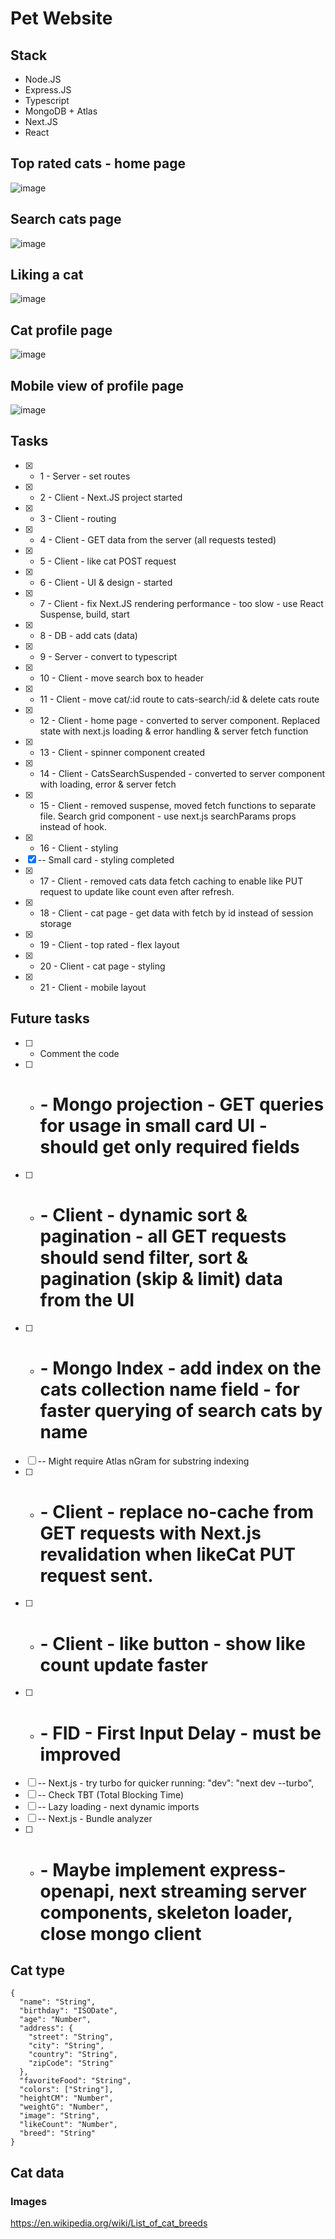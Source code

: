 # Pet Website
## Stack
- Node.JS
- Express.JS
- Typescript
- MongoDB + Atlas
- Next.JS
- React


## Top rated cats - home page
![image](https://github.com/asidelnik/pet-website/assets/10272524/d4e0a3d6-f162-410c-aef9-f6e70fa26613)

## Search cats page
![image](https://github.com/asidelnik/pet-website/assets/10272524/7f3f4b83-6f6b-4372-b952-4eb1c4d1236e)

## Liking a cat
![image](https://github.com/asidelnik/pet-website/assets/10272524/9eed22f9-5f12-4158-89c2-e3f29d858fd6)

## Cat profile page
![image](https://github.com/asidelnik/pet-website/assets/10272524/aa7df534-1c71-4595-8517-ba1eb790cb55)

## Mobile view of profile page
![image](https://github.com/asidelnik/pet-website/assets/10272524/f9e50331-7e7f-4565-87a1-19df11c82311)


## Tasks
- [x] - 1 - Server - set routes
- [x] - 2 - Client - Next.JS project started
- [x] - 3 - Client - routing
- [x] - 4 - Client - GET data from the server (all requests tested)
- [x] - 5 - Client - like cat POST request
- [x] - 6 - Client - UI & design - started
- [x] - 7 - Client - fix Next.JS rendering performance - too slow - use React Suspense, build, start
- [x] - 8 - DB - add cats (data)
- [x] - 9 - Server - convert to typescript
- [x] - 10 - Client - move search box to header
- [x] - 11 - Client - move cat/:id route to cats-search/:id & delete cats route
- [x] - 12 - Client - home page - converted to server component. Replaced state with next.js loading & error handling & server fetch function 
- [x] - 13 - Client - spinner component created
- [x] - 14 - Client - CatsSearchSuspended - converted to server component with loading, error & server fetch
- [x] - 15 - Client - removed suspense, moved fetch functions to separate file. Search grid component - use next.js searchParams props instead of hook.
- [x] - 16 - Client - styling
- [x] -- Small card - styling completed
- [x] - 17 - Client - removed cats data fetch caching to enable like PUT request to update like count even after refresh.
- [x] - 18 - Client - cat page - get data with fetch by id instead of session storage
- [x] - 19 - Client - top rated - flex layout
- [x] - 20 - Client - cat page - styling
- [x] - 21 - Client - mobile layout
## Future tasks  
- [ ] - Comment the code
- [ ] - # - Mongo projection - GET queries for usage in small card UI - should get only required fields
- [ ] - # - Client - dynamic sort & pagination - all GET requests should send filter, sort & pagination (skip & limit) data from the UI
- [ ] - # - Mongo Index - add index on the cats collection name field - for faster querying of search cats by name
- [ ] -- Might require Atlas nGram for substring indexing
- [ ] - # - Client - replace no-cache from GET requests with Next.js revalidation when likeCat PUT request sent.
- [ ] - # - Client - like button - show like count update faster
- [ ] - # - FID - First Input Delay - must be improved
- [ ] -- Next.js - try turbo for quicker running: "dev": "next dev --turbo",
- [ ] -- Check TBT (Total Blocking Time)
- [ ] -- Lazy loading - next dynamic imports
- [ ] -- Next.js - Bundle analyzer
- [ ] - # - Maybe implement express-openapi, next streaming server components, skeleton loader, close mongo client


## Cat type
```
{
  "name": "String",
  "birthday": "ISODate",
  "age": "Number",
  "address": {
    "street": "String",
    "city": "String",
    "country": "String",
    "zipCode": "String"
  },
  "favoriteFood": "String",
  "colors": ["String"],   
  "heightCM": "Number",  
  "weightG": "Number",   
  "image": "String",     
  "likeCount": "Number",
  "breed": "String" 
}
```

## Cat data
### Images
https://en.wikipedia.org/wiki/List_of_cat_breeds
